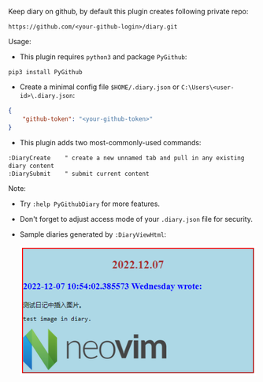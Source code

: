 Keep diary on github, by default this plugin creates following private repo:
```url
https://github.com/<your-github-login>/diary.git
```

Usage:
- This plugin requires ```python3``` and package ```PyGithub```:
```shell
pip3 install PyGithub
```

- Create a minimal config file ```$HOME/.diary.json``` or ```C:\Users\<user-id>\.diary.json```:

```json
{
    "github-token": "<your-github-token>"
}
```

- This plugin adds two most-commonly-used commands:
```vim
:DiaryCreate    " create a new unnamed tab and pull in any existing diary content
:DiarySubmit    " submit current content
```

Note:
- Try ```:help PyGithubDiary``` for more features.
- Don't forget to adjust access mode of your ```.diary.json``` file for security.
- Sample diaries generated by ```:DiaryViewHtml```:

  <img src="https://github.com/etorth/PyGithubDiary/raw/main/screenshot.png"/>
